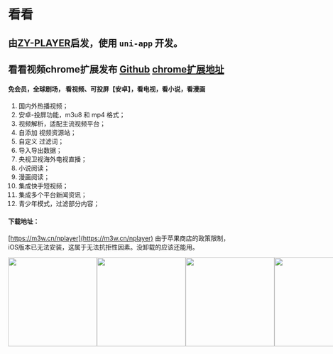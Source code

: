 # 看看

## 由[ZY-PLAYER](https://github.com/cuiocean/ZY-Player)启发，使用 `uni-app` 开发。
## 看看视频chrome扩展发布 [Github](https://github.com/npljy/kankan-extension) [chrome扩展地址](https://chrome.google.com/webstore/detail/%E7%9C%8B%E7%9C%8B/pegiockicjmdnkjbnppeeakeogdkegac?hl=zh-CN&authuser=0)

#### 免会员，全球剧场， 看视频、可投屏【安卓】，看电视，看小说，看漫画

1. 国内外热播视频；
2. 安卓-投屏功能，m3u8 和 mp4 格式；
3. 视频解析，适配主流视频平台；
4. 自添加 视频资源站；
5. 自定义 过滤词；
6. 导入导出数据；
7. 央视卫视海外电视直播；
8. 小说阅读；
9. 漫画阅读；
10. 集成快手短视频；
11.  集成多个平台新闻资讯；
12. 青少年模式，过滤部分内容；

#### 下载地址：

[https://m3w.cn/nplayer](https://m3w.cn/nplayer)
由于苹果商店的政策限制，iOS版本已无法安装，这属于无法抗拒性因素。没卸载的应该还能用。

<p style="display:flex;">
  <img src='https://i.niupic.com/images/2021/05/25/9io4.jpg' width="200">
  <img src='https://i.niupic.com/images/2021/05/25/9io5.jpg' width="200">
  <img src='https://i.niupic.com/images/2021/05/25/9io7.jpg' width="200">
  <img src='https://i.niupic.com/images/2021/05/25/9io8.jpg' width="200">
  <img src='https://i.niupic.com/images/2021/05/25/9ioe.jpg' width="200">
  <img src='https://i.niupic.com/images/2021/05/25/9iog.jpg' width="200">
  <img src='https://i.niupic.com/images/2021/05/25/9ioj.jpg' width="200">
  <img src='https://i.niupic.com/images/2021/05/25/9ion.jpg' width="200">
</p>
